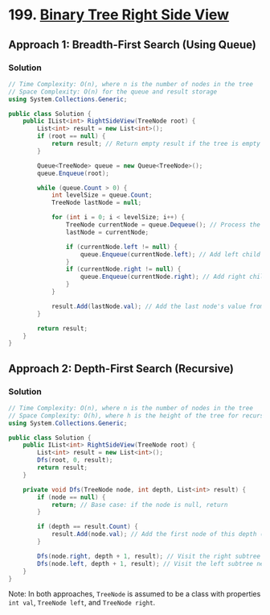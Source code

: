 # 199. [Binary Tree Right Side View](https://leetcode.com/problems/binary-tree-right-side-view/)

## Approach 1: Breadth-First Search (Using Queue)

### Solution
```csharp
// Time Complexity: O(n), where n is the number of nodes in the tree
// Space Complexity: O(n) for the queue and result storage
using System.Collections.Generic;

public class Solution {
    public IList<int> RightSideView(TreeNode root) {
        List<int> result = new List<int>();
        if (root == null) {
            return result; // Return empty result if the tree is empty
        }

        Queue<TreeNode> queue = new Queue<TreeNode>();
        queue.Enqueue(root);

        while (queue.Count > 0) {
            int levelSize = queue.Count;
            TreeNode lastNode = null;

            for (int i = 0; i < levelSize; i++) {
                TreeNode currentNode = queue.Dequeue(); // Process the current node
                lastNode = currentNode;

                if (currentNode.left != null) {
                    queue.Enqueue(currentNode.left); // Add left child to the queue
                }
                if (currentNode.right != null) {
                    queue.Enqueue(currentNode.right); // Add right child to the queue
                }
            }

            result.Add(lastNode.val); // Add the last node's value from this level
        }

        return result;
    }
}
```

## Approach 2: Depth-First Search (Recursive)

### Solution
```csharp
// Time Complexity: O(n), where n is the number of nodes in the tree
// Space Complexity: O(h), where h is the height of the tree for recursion stack
using System.Collections.Generic;

public class Solution {
    public IList<int> RightSideView(TreeNode root) {
        List<int> result = new List<int>();
        Dfs(root, 0, result);
        return result;
    }

    private void Dfs(TreeNode node, int depth, List<int> result) {
        if (node == null) {
            return; // Base case: if the node is null, return
        }

        if (depth == result.Count) {
            result.Add(node.val); // Add the first node of this depth (rightmost node)
        }

        Dfs(node.right, depth + 1, result); // Visit the right subtree first
        Dfs(node.left, depth + 1, result); // Visit the left subtree next
    }
}
```

Note: In both approaches, `TreeNode` is assumed to be a class with properties `int val`, `TreeNode left`, and `TreeNode right`.

